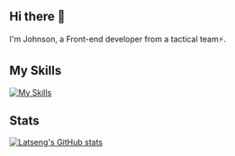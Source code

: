 ## Hi there 👋
I'm Johnson, a Front-end developer from a tactical team⚡️.

## My Skills
[![My Skills](https://skillicons.dev/icons?i=js,html,css,nodejs,vite,react,tailwind,redux,astro,next,ts)](https://skillicons.dev)

## Stats
[![Latseng's GitHub stats](https://github-readme-stats.vercel.app/api?username=Latseng)](https://github.com/anuraghazra/github-readme-stats)

<!--
**Latseng/Latseng** is a ✨ _special_ ✨ repository because its `README.md` (this file) appears on your GitHub profile.

Here are some ideas to get you started:

- 🔭 I’m currently working on ...
- 🌱 I’m currently learning ...
- 👯 I’m looking to collaborate on ...
- 🤔 I’m looking for help with ...
- 💬 Ask me about ...
- 📫 How to reach me: ...
- 😄 Pronouns: ...
- ⚡ Fun fact: ...
-->
